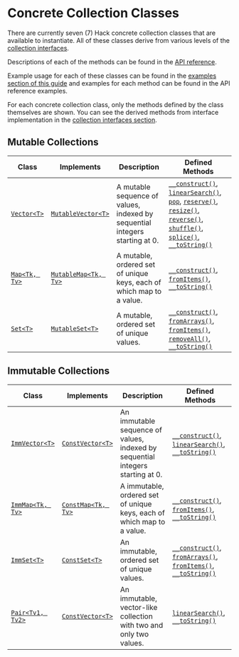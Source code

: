 # Concrete Collection Classes

There are currently seven (7) Hack concrete collection classes that are available to instantiate. All of these classes derive from various levels of the [collection interfaces](./interfaces.md). 

Descriptions of each of the methods can be found in the [API reference](../reference/).

Example usage for each of these classes can be found in the [examples section of this guide](./examples.md) and examples for each method can be found in the API reference examples.

For each concrete collection class, only the methods defined by the class themselves are shown. You can see the derived methods from interface implementation in the [collection interfaces section](./interfaces.md).

## Mutable Collections

Class | Implements | Description | Defined Methods
------|------------|-------------|----------------
[`Vector<T>`](/hack/reference/class/Vector/) | [`MutableVector<T>`](/hack/reference/interface/MutableVector/) | A mutable sequence of values, indexed by sequential integers starting at 0. | [`__construct()`](/hack/reference/class/Vector/__construct/), [`linearSearch()`](/hack/reference/class/Vector/linearSearch/), [`pop`](/hack/reference/class/Vector/pop/), [`reserve()`](/hack/reference/class/Vector/reserve/), [`resize()`](/hack/reference/class/Vector/resize/), [`reverse()`](/hack/reference/class/Vector/reverse/), [`shuffle()`](/hack/reference/class/Vector/shuffle/), [`splice()`](/hack/reference/class/Vector/splice/), [`__toString()`](/hack/reference/class/Vector/__toString/)
[`Map<Tk, Tv>`](/hack/reference/class/Map/) | [`MutableMap<Tk, Tv>`](/hack/reference/interface/MutableMap/) | A mutable, ordered set of unique keys, each of which map to a value. | [`__construct()`](/hack/reference/class/Map/__construct/), [`fromItems()`](/hack/reference/class/Map/fromItems/), [`__toString()`](/hack/reference/class/Map/__toString/)
[`Set<T>`](/hack/reference/class/Set/) | [`MutableSet<T>`](/hack/reference/interface/MutableSet/) | A mutable, ordered set of unique values. | [`__construct()`](/hack/reference/class/Set/__construct/), [`fromArrays()`](/hack/reference/class/Set/fromArrays/), [`fromItems()`](/hack/reference/class/Set/fromItems/), [`removeAll()`](/hack/reference/class/Set/removeAll/), [`__toString()`](/hack/reference/class/Set/__toString/)

## Immutable Collections

Class | Implements | Description | Defined Methods
------|------------|-------------|----------------
[`ImmVector<T>`](/hack/reference/class/ImmVector/) | [`ConstVector<T>`](/hack/reference/interface/ConstVector/) | An immutable sequence of values, indexed by sequential integers starting at 0. | [`__construct()`](/hack/reference/class/ImmVector/__construct/), [`linearSearch()`](/hack/reference/class/ImmVector/linearSearch/), [`__toString()`](/hack/reference/class/ImmVector/__toString/)
[`ImmMap<Tk, Tv>`](/hack/reference/class/ImmMap/) | [`ConstMap<Tk, Tv>`](/hack/reference/interface/ConstMap/) | A immutable, ordered set of unique keys, each of which map to a value. | [`__construct()`](/hack/reference/class/ImmMap/__construct/), [`fromItems()`](/hack/reference/class/ImmMap/fromItems/), [`__toString()`](/hack/reference/class/ImmMap/__toString/)
[`ImmSet<T>`](/hack/reference/class/ImmSet/) | [`ConstSet<T>`](/hack/reference/class/ConstSet/) |  An immutable, ordered set of unique values. | [`__construct()`](/hack/reference/class/ImmSet/__construct/), [`fromArrays()`](/hack/reference/class/ImmSet/fromArrays/), [`fromItems()`](/hack/reference/class/ImmSet/fromItems/), [`__toString()`](/hack/reference/class/ImmSet/__toString/)
[`Pair<Tv1, Tv2>`](/hack/reference/class/Pair/) | [`ConstVector<T>`](/hack/reference/interface/ConstVector/) | An immutable, vector-like collection with two and only two values. | [`linearSearch()`](/hack/reference/class/Pair/linearSearch/), [`__toString()`](/hack/reference/class/Pair/__toString/)
